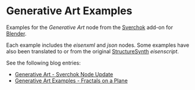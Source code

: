 # Generative Art Examples

Examples for the *Generative Art* node from the [Sverchok](https://github.com/nortikin/sverchok) add-on for [Blender](https://www.blender.org).

Each example includes the *eisenxml* and *json* nodes. Some examples have also been translated to or from the original [StructureSynth](http://structuresynth.sourceforge.net/) *eisenscript*.

See the following blog entries:

*  [Generative Art - Sverchok Node Update](http://elfnor.com/generative-art-sverchok-node-update.html)
*  [Generative Art Examples - Fractals on a Plane](http://elfnor.com/generative-art-examples-fractals-on-a-plane.html)


